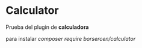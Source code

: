 # Calculator

Prueba del plugin de **calculadora**

para instalar _composer require borsercen/calculator_